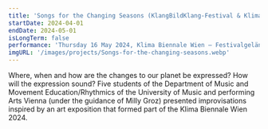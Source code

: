 ```yaml
---
title: 'Songs for the Changing Seasons (KlangBildKlang-Festival & Klima Biennale Wien)'
startDate: 2024-04-01
endDate: 2024-05-01
isLongTerm: false
performance: 'Thursday 16 May 2024, Klima Biennale Wien – Festivalgelände am Nordwestbahnhof'
imgURL: '/images/projects/Songs-for-the-changing-seasons.webp'
---
```

Where, when and how are the changes to our planet be expressed? How will the expression sound? Five students of the Department of Music and Movement Education/Rhythmics of the University of Music and performing Arts Vienna (under the guidance of Milly Groz) presented improvisations inspired by an art exposition that formed part of the Klima Biennale Wien 2024.